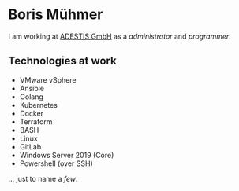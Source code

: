 # Boris Mühmer

I am working at [ADESTIS GmbH](https://www.adestis.com/) as a _administrator_ and _programmer_.

## Technologies at work

* VMware vSphere
* Ansible
* Golang
* Kubernetes
* Docker
* Terraform
* BASH
* Linux
* GitLab
* Windows Server 2019 (Core)
* Powershell (over SSH)

... just to name a _few_.

<!---

- 👋 Hi, I’m @adestis-bm
- 👀 I’m interested in ...
- 🌱 I’m currently learning ...
- 💞️ I’m looking to collaborate on ...
- 📫 How to reach me ...


adestis-bm/adestis-bm is a ✨ special ✨ repository because its `README.md` (this file) appears on your GitHub profile.
You can click the Preview link to take a look at your changes.
--->
